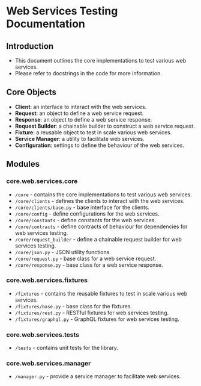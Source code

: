 # Web Services Testing Documentation

## Introduction
- This document outlines the core implementations to test various web services.
- Please refer to docstrings in the code for more information.

## Core Objects
- **Client**: an interface to interact with the web services.
- **Request**: an object to define a web service request.
- **Response**: an object to define a web service response.
- **Request Builder**: a chainable builder to construct a web service request.
- **Fixture**: a reusable object to test in scale various web services.
- **Service Manager**: a utility to facilitate web services.
- **Configuration**: settings to define the behaviour of the web services.

## Modules
### core.web.services.core
- `/core` - contains the core implementations to test various web services.
- `/core/clients` - defines the clients to interact with the web services.
- `/core/clients/base.py` - base interface for the clients.
- `/core/config` - define configurations for the web services.
- `/core/constants` - define constants for the web services.
- `/core/contracts` - define contracts of behaviour for dependencies for web services testing.
- `/core/request_builder` - define a chainable request builder for web services testing.
- `/core/json.py` - JSON utility functions.
- `/core/request.py` - base class for a web service request.
- `/core/response.py` - base class for a web service response.

### core.web.services.fixtures
- `/fixtures` - contains the reusable fixtures to test in scale various web services.
- `/fixtures/base.py` - base class for the fixtures.
- `/fixtures/rest.py` - RESTful fixtures for web services testing.
- `/fixtures/graphql.py` - GraphQL fixtures for web services testing.

### core.web.services.tests
- `/tests` - contains unit tests for the library.

### core.web.services.manager
- `/manager.py` - provide a service manager to facilitate web services.